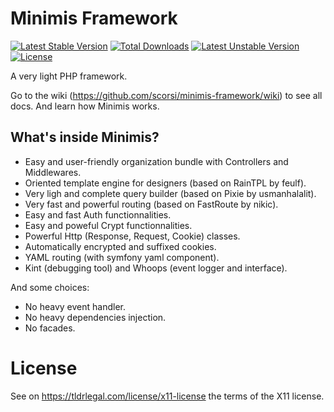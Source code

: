 # Minimis Framework

[![Latest Stable Version](https://poser.pugx.org/scorsi/minimis/v/stable)](https://packagist.org/packages/scorsi/minimis)
[![Total Downloads](https://poser.pugx.org/scorsi/minimis/downloads)](https://packagist.org/packages/scorsi/minimis)
[![Latest Unstable Version](https://poser.pugx.org/scorsi/minimis/v/unstable)](https://packagist.org/packages/scorsi/minimis)
[![License](https://poser.pugx.org/scorsi/minimis/license)](https://packagist.org/packages/scorsi/minimis)

A very light PHP framework.

Go to the wiki (https://github.com/scorsi/minimis-framework/wiki) to see all docs. And learn how Minimis works.

## What's inside Minimis?
- Easy and user-friendly organization bundle with Controllers and Middlewares.
- Oriented template engine for designers (based on RainTPL by feulf).
- Very ligh and complete query builder (based on Pixie by usmanhalalit).
- Very fast and powerful routing (based on FastRoute by nikic).
- Easy and fast Auth functionnalities.
- Easy and poweful Crypt functionnalities.
- Powerful Http (Response, Request, Cookie) classes.
- Automatically encrypted and suffixed cookies.
- YAML routing (with symfony yaml component).
- Kint (debugging tool) and Whoops (event logger and interface).

And some choices:

- No heavy event handler.
- No heavy dependencies injection.
- No facades.

# License

See on https://tldrlegal.com/license/x11-license the terms of the X11 license.
